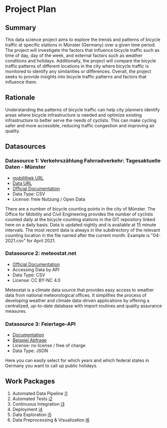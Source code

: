 # Project Plan

## Summary

<!-- Describe your data science project in max. 5 sentences. -->
This data science project aims to explore the trends and patterns of bicycle traffic at specific stations in Münster (Germany) over a given time period. The project will investigate the factors that influence bicycle traffic such as time of day, day of the week, and external factors such as weather conditions and holidays. Additionally, the project will compare the bicycle traffic patterns of different locations in the city where bicycle traffic is monitored to identify any similarities or differences. Overall, the project seeks to provide insights into bicycle traffic patterns and factors that influence them.

## Rationale

<!-- Outline the impact of the analysis, e.g. which pains it solves. -->
Understanding the patterns of bicycle traffic can help city planners identify areas where bicycle infrastructure is needed and optimize existing infrastructure to better serve the needs of cyclists. This can make cycling safer and more accessible, reducing traffic congestion and improving air quality.

## Datasources

<!-- Describe each datasources you plan to use in a section. Use the prefic "DatasourceX" where X is the id of the datasource. -->

### Datasource 1: Verkehrszählung Fahrradverkehr: Tagesaktuelle Daten - Münster
* [mobilithek URL](https://mobilithek.info/offers/-6901989592576801458)
* [Data URL](https://github.com/od-ms/radverkehr-zaehlstellen)
* [Official Documentation](https://opendata.stadt-muenster.de/dataset/verkehrsz%C3%A4hlung-fahrradverkehr-tagesaktuelle-daten/resource/c072d000-ffb3-4e79-8811)
* Data Type: CSV
* License: freie Nutzung / Open Data

There are a number of bicycle counting points in the city of Münster. The Office for Mobility and Civil Engineering provides the number of cyclists counted daily at the bicycle counting stations in the GIT repository linked here on a daily basis.
Data is updated nightly and is available at 15 minute intervals. The most recent data is always in the subdirectory of the relevant counting location in the file named after the current month. Example is "04-2021.csv" for April 2021.

### Datasource 2: meteostat.net
* [Official Documentation](https://dev.meteostat.net/guide.html)
* Accessing Data by API
* Data Type: CSV
* License: CC BY-NC 4.0

Meteostat is a climate data source that provides easy access to weather data from national meteorological offices. It simplifies the process of developing weather and climate data-driven applications by offering a centralized, up-to-date database with import routines and quality assurance measures.


### Datasource 3: Feiertage-API
* [Documentation](https://www.feiertage-api.de/) 
* [Beispiel Abfrage](https://feiertage-api.de/api/?jahr=2019&nur_land=nw)
* License: no license / free of charge
* Data Type: JSON


Here you can easily select for which years and which federal states in Germany you want to call up public holidays. 



## Work Packages
<!-- List of work packages ordered sequentially, each pointing to an issue with more details. -->
1. Automated Data Pipeline [i1](https://github.com/martinreimer/FAU-SS23-DataEngineering/issues/1)
2. Automated Tests [i2](https://github.com/martinreimer/FAU-SS23-DataEngineering/issues/2)
3. Continuous Integration [i3](https://github.com/martinreimer/FAU-SS23-DataEngineering/issues/3)
4. Deployment [i4](https://github.com/martinreimer/FAU-SS23-DataEngineering/issues/4)
5. Data Exploration [i5](https://github.com/martinreimer/FAU-SS23-DataEngineering/issues/5)
6. Data Preprocessing & Visualization [i6](https://github.com/martinreimer/FAU-SS23-DataEngineering/issues/6)